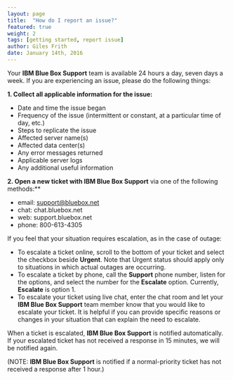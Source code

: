 ```yaml
---
layout: page
title:  "How do I report an issue?"
featured: true
weight: 2
tags: [getting started, report issue]
author: Giles Frith
date: January 14th, 2016
---
```


Your **IBM Blue Box Support** team is available 24 hours a day, seven days a week.  If you are experiencing an issue, please do the following things:

**1. Collect all applicable information for the issue:**
  - Date and time the issue began
  - Frequency of the issue (intermittent or constant, at a particular time of day, etc.)
  - Steps to replicate the issue
  - Affected server name(s)
  - Affected data center(s)
  - Any error messages returned
  - Applicable server logs
  - Any additional useful information


**2. Open a new ticket with IBM Blue Box Support** via one of the following methods:**
  -  email: support@bluebox.net
  -  chat: chat.bluebox.net
  -  web: support.bluebox.net
  -  phone: 800-613-4305

If you feel that your situation requires escalation, as in the case of outage:

 - To escalate a ticket online, scroll to the bottom of your ticket and select the checkbox beside **Urgent**. Note that Urgent status should apply only to situations in which actual outages are occurring.
 - To escalate a ticket by phone, call the **Support** phone number, listen for the options, and select the number for the **Escalate** option. Currently, **Escalate** is option 1.
 - To escalate your ticket using live chat, enter the chat room and let your **IBM Blue Box Support** team member know that you would like to escalate your ticket. It is helpful if you can provide specific reasons or changes in your situation that can explain the need to escalate.

When a ticket is escalated, **IBM Blue Box Support** is notified automatically. If your escalated ticket has not received a response in 15 minutes, we will be notified again.

(NOTE: **IBM Blue Box Support** is notified if a normal-priority ticket has not received a response after 1 hour.)
